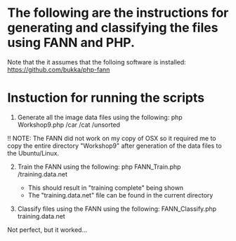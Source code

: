 # The following are the instructions for generating and classifying the files using FANN and PHP.
 Note that the it assumes that the folloing software is installed:
    https://github.com/bukka/php-fann

# Instuction for running the scripts
1) Generate all the image data files using the following:
   php Workshop9.php /car /cat /unsorted

!! NOTE: The FANN did not work on my copy of OSX 
         so it required me to copy the entire directory "Workshop9" after generation
         of the data files to the Ubuntu/Linux. 

2) Train the FANN using the following:
   php FANN_Train.php /training.data.net
   - This should result in "training complete" being shown
   - The "training.data.net" file can be found in the current directory

3) Classify files using the FANN using the following:
   FANN_Classify.php training.data.net

Not perfect, but it worked...

